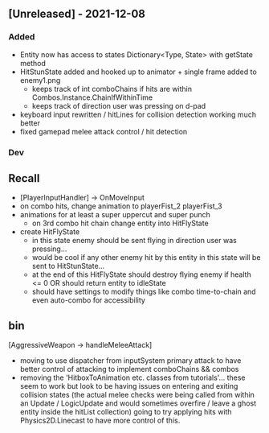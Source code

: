## [Unreleased] - 2021-12-08
### Added
- Entity now has access to states Dictionary<Type, State> with getState method
- HitStunState added and hooked up to animator + single frame added to enemy1.png
  - keeps track of int comboChains if hits are within Combos.Instance.ChainIfWithinTime
  - keeps track of direction user was pressing on d-pad
- keyboard input rewritten / hitLines for collision detection working much better
- fixed gamepad melee attack control / hit detection

### Dev

## Recall
- [PlayerInputHandler] -> OnMoveInput
- on combo hits, change animation to playerFist_2 playerFist_3
- animations for at least a super uppercut and super punch
  - on 3rd combo hit chain change entity into HitFlyState
- create HitFlyState 
  - in this state enemy should be sent flying in direction user was pressing... 
  - would be cool if any other enemy hit by this entity in this state will be sent to HitStunState...
  - at the end of this HitFlyState should destroy flying enemy if health <= 0 OR should return entity to idleState
  - should have settings to modify things like combo time-to-chain and even auto-combo for accessibility


## bin
[AggressiveWeapon -> handleMeleeAttack]
- moving to use dispatcher from inputSystem primary attack to have better control of attacking to implement comboChains && combos
- removing the 'HitboxToAnimation etc. classes from tutorials'... these seem to work but 
look to be having issues on entering and exiting collision states (the actual melee checks were being called from within an Update / LogicUpdate and would sometimes overfire / leave a ghost entity inside the hitList collection)
going to try applying hits with Physics2D.Linecast to have more control of this.


